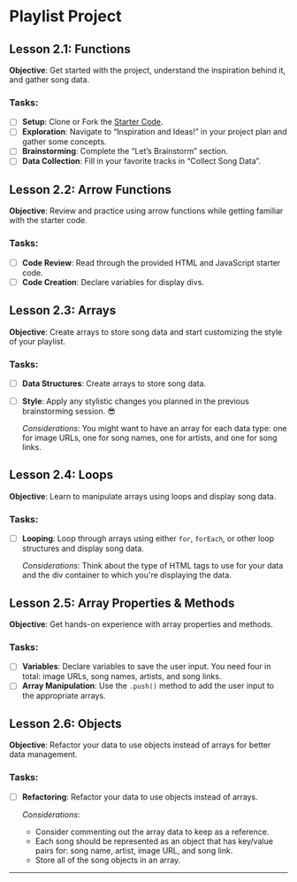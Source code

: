 # Playlist Project

## Lesson 2.1: Functions
**Objective**: Get started with the project, understand the inspiration behind it, and gather song data.

### Tasks:
- [ ] **Setup**: Clone or Fork the [Starter Code](#link-to-starter-code).
- [ ] **Exploration**: Navigate to “Inspiration and Ideas!” in your project plan and gather some concepts.
- [ ] **Brainstorming**: Complete the “Let’s Brainstorm” section.
- [ ] **Data Collection**: Fill in your favorite tracks in “Collect Song Data”.

## Lesson 2.2: Arrow Functions
**Objective**: Review and practice using arrow functions while getting familiar with the starter code.

### Tasks:
- [ ] **Code Review**: Read through the provided HTML and JavaScript starter code.
- [ ] **Code Creation**: Declare variables for display divs.

## Lesson 2.3: Arrays
**Objective**: Create arrays to store song data and start customizing the style of your playlist.

### Tasks:
- [ ] **Data Structures**: Create arrays to store song data.
- [ ] **Style**: Apply any stylistic changes you planned in the previous brainstorming session. 😎

   _Considerations_: You might want to have an array for each data type: one for image URLs, one for song names, one for artists, and one for song links.

## Lesson 2.4: Loops
**Objective**: Learn to manipulate arrays using loops and display song data.

### Tasks:
- [ ] **Looping**: Loop through arrays using either `for`, `forEach`, or other loop structures and display song data.

  _Considerations_: Think about the type of HTML tags to use for your data and the div container to which you're displaying the data.

## Lesson 2.5: Array Properties & Methods
**Objective**: Get hands-on experience with array properties and methods.

### Tasks:
- [ ] **Variables**: Declare variables to save the user input. You need four in total: image URLs, song names, artists, and song links.
- [ ] **Array Manipulation**: Use the `.push()` method to add the user input to the appropriate arrays.

## Lesson 2.6: Objects
**Objective**: Refactor your data to use objects instead of arrays for better data management.

### Tasks:
- [ ] **Refactoring**: Refactor your data to use objects instead of arrays.

  _Considerations_:
  - Consider commenting out the array data to keep as a reference.
  - Each song should be represented as an object that has key/value pairs for: song name, artist, image URL, and song link.
  - Store all of the song objects in an array.

---
